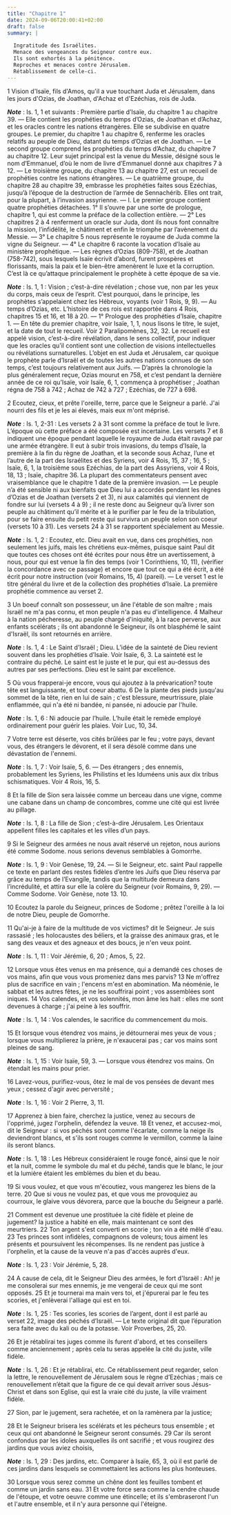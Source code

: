 ```yaml
---
title: "Chapitre 1"
date: 2024-09-06T20:00:41+02:00
draft: false
summary: |
  
  Ingratitude des Israélites.
  Menace des vengeances du Seigneur contre eux.
  Ils sont exhortés à la pénitence.
  Reproches et menaces contre Jérusalem.
  Rétablissement de celle-ci.
---
```



1 Vision d'Isaïe, fils d'Amos, qu'il a vue touchant Juda et Jérusalem, dans les jours d'Ozias, de Joathan, d'Achaz et d'Ezéchias, rois de Juda.

***Note*** :  Is. 1, 1 et suivants : Première partie d’Isaïe, du chapitre 1 au chapitre 39. ― Elle contient les prophéties du temps d’Ozias, de Joathan et d’Achaz, et les oracles contre les nations étrangères. Elle se subdivise en quatre groupes. Le premier, du chapitre 1 au chapitre 6, renferme les oracles relatifs au peuple de Dieu, datant du temps d’Ozias et de Joathan. ― Le second groupe comprend les prophéties du temps d’Achaz, du chapitre 7 au chapitre 12. Leur sujet principal est la venue du Messie, désigné sous le nom d’Emmanuel, d’où le nom de livre d’Emmanuel donné aux chapitres 7 à 12. ― Le troisième groupe, du chapitre 13 au chapitre 27, est un recueil de prophéties contre les nations étrangères. ― Le quatrième groupe, du chapitre 28 au chapitre 39, embrasse les prophéties faites sous Ezéchias, jusqu’à l’époque de la destruction de l’armée de Sennachérib. Elles ont trait, pour la plupart, à l’invasion assyrienne. ― I. Le premier groupe contient quatre prophéties détachées. 1° Il s’ouvre par une sorte de
prologue, chapitre 1, qui est comme la préface de la collection entière. ― 2° Les chapitres 2 à 4 renferment un oracle sur Juda, dont ils nous font connaître la mission, l’infidélité, le châtiment et enfin le triomphe par l’avènement du Messie. ― 3° Le chapitre 5 nous représente le royaume de Juda comme la vigne du Seigneur. ― 4° Le chapitre 6 raconte la vocation d’Isaïe au ministère prophétique. ― Les règnes d’Ozias (809-758), et de Joathan (758-742), sous lesquels Isaïe écrivit d’abord, furent prospères et florissants, mais la paix et le bien-être amenèrent le luxe et la corruption. C’est là ce qu’attaque principalement le prophète à cette époque de sa vie.

***Note*** :  Is. 1, 1 : Vision ; c’est-à-dire révélation ; chose vue, non par les yeux du corps, mais ceux de l’esprit. C’est pourquoi, dans le principe, les prophètes s’appelaient chez les Hébreux, voyants (voir 1 Rois, 9, 9). ― Au temps d’Ozias, etc. L’histoire de ces rois est rapportée dans 4 Rois, chapitres 15 et 16, et 18 à 20. ― 1° Prologue des prophéties d’Isaïe, chapitre 1. ― En tête du premier chapitre, voir Isaïe, 1, 1, nous lisons le titre, le sujet, et la date de tout le recueil. Voir 2 Paralipomènes, 32, 32. Le recueil est appelé vision, c’est-à-dire révélation, dans le sens collectif, pour indiquer que les oracles qu’il contient sont une collection de visions intellectuelles ou révélations surnaturelles. L’objet en est Juda et Jérusalem, car quoique le prophète parle d’Israël et de toutes les autres nations connues de son temps, c’est toujours relativement aux Juifs. ― D’après la chronologie la plus généralement reçue, Ozias mourut en 758, et c’est pendant la dernière année de ce roi qu’Isaïe, voir
Isaïe, 6, 1, commença à prophétiser ; Joathan régna de 758 à 742 ; Achaz de 742 à 727 ; Ezéchias, de 727 à 698.


2 Ecoutez, cieux, et prête l'oreille, terre, parce que le Seigneur a parlé. J'ai nourri des fils et je les ai élevés, mais eux m'ont méprisé.

***Note*** :  Is. 1, 2-31 : Les versets 2 à 31 sont comme la préface de tout le livre. L’époque où cette préface a été composée est incertaine. Les versets 7 et 8 indiquent une époque pendant laquelle le royaume de Juda était ravagé par une armée étrangère. Il eut à subir trois invasions, du temps d’Isaïe, la première à la fin du règne de Joathan, et la seconde sous Achaz, l’une et l’autre de la part des Israélites et des Syriens, voir 4 Rois, 15, 37 ; 16, 5 ; Isaïe, 6, 1, la troisième sous Ezéchias, de la part des Assyriens, voir 4 Rois, 18, 13 ; Isaïe, chapitre 36. La plupart des commentateurs pensent avec vraisemblance que le chapitre 1 date de la première invasion. ― Le peuple n’a été sensible ni aux bienfaits que Dieu lui a accordés pendant les règnes d’Ozias et de Joathan (versets 2 et 3), ni aux calamités qui viennent de fondre sur lui (versets 4 à 9) ; il ne reste donc au Seigneur qu’à livrer son peuple au châtiment qu’il mérite et à le purifier par le feu de la tribulation, pour se faire ensuite du petit
reste qui survivra un peuple selon son coeur (versets 10 à 31). Les versets 24 à 31 se rapportent spécialement au Messie.

***Note*** :  Is. 1, 2 : Ecoutez, etc. Dieu avait en vue, dans ces prophéties, non seulement les juifs, mais les chrétiens eux-mêmes, puisque saint Paul dit que toutes ces choses ont été écrites pour nous être un avertissement, à nous, pour qui est venue la fin des temps (voir 1 Corinthiens, 10, 11), (vérifier la concordance avec ce passage) et encore que tout ce qui a été écrit, a été écrit pour notre instruction (voir Romains, 15, 4) (pareil). ― Le verset 1 est le titre général du livre et de la collection des prophéties d’Isaïe. La première prophétie commence au verset 2.

3 Un boeuf connaît son possesseur, un âne l'étable de son maître ; mais Israël ne m'a pas connu, et mon peuple n'a pas eu d'intelligence. 4 Malheur à la nation pécheresse, au peuple chargé d'iniquité, à la race perverse, aux enfants scélérats ; ils ont abandonné le Seigneur, ils ont blasphémé le saint d'Israël, ils sont retournés en arrière.

***Note*** :  Is. 1, 4 : Le Saint d’Israël ; Dieu. L’idée de la sainteté de Dieu revient souvent dans les prophéties d’Isaïe. Voir Isaïe, 6, 3. La sainteté est le contraire du péché. Le saint est le juste et le pur, qui est au-dessus des autres par ses perfections. Dieu est le saint par excellence.


5 Où vous frapperai-je encore, vous qui ajoutez à la prévarication? toute tête est languissante, et tout coeur abattu. 6 De la plante des pieds jusqu'au sommet de la tête, rien en lui de sain ; c'est blessure, meurtrissure, plaie enflammée, qui n'a été ni bandée, ni pansée, ni adoucie par l'huile.

***Note*** :  Is. 1, 6 : Ni adoucie par l’huile. L’huile était le remède employé ordinairement pour guérir les plaies. Voir Luc, 10, 34.

7 Votre terre est déserte, vos cités brûlées par le feu ; votre pays, devant vous, des étrangers le dévorent, et il sera désolé comme dans une dévastation de l'ennemi.

***Note*** :  Is. 1, 7 : Voir Isaïe, 5, 6. ― Des étrangers ; des ennemis, probablement les Syriens, les Philistins et les Iduméens unis aux dix tribus schismatiques. Voir 4 Rois, 16, 5.

8 Et la fille de Sion sera laissée comme un berceau dans une vigne, comme une cabane dans un champ de concombres, comme une cité qui est livrée au pillage.

***Note*** :  Is. 1, 8 : La fille de Sion ; c’est-à-dire Jérusalem. Les Orientaux appellent filles les capitales et les villes d’un pays.


9 Si le Seigneur des armées ne nous avait réservé un rejeton, nous aurions été comme Sodome. nous serions devenus semblables à Gomorrhe.

***Note*** :  Is. 1, 9 : Voir Genèse, 19, 24. ― Si le Seigneur, etc. saint Paul rappelle ce texte en parlant des restes fidèles d’entre les Juifs que Dieu réserva par grâce au temps de l’Evangile, tandis que la multitude demeura dans l’incrédulité, et attira sur elle la colère du Seigneur (voir Romains, 9, 29). ― Comme Sodome. Voir Genèse, note 13. 10.

10 Ecoutez la parole du Seigneur, princes de Sodome ; prêtez l'oreille à la loi de notre Dieu, peuple de Gomorrhe.


11 Qu'ai-je à faire de la multitude de vos victimes? dit le Seigneur. Je suis rassasié ; les holocaustes des béliers, et la graisse des animaux gras, et le sang des veaux et des agneaux et des boucs, je n'en veux point.

***Note*** :  Is. 1, 11 : Voir Jérémie, 6, 20 ; Amos, 5, 22.

12 Lorsque vous êtes venus en ma présence, qui a demandé ces choses de vos mains, afin que vous vous promeniez dans mes parvis? 13 Ne m'offrez plus de sacrifice en vain ; l'encens m'est en abomination. Ma néoménie, le sabbat et les autres fêtes, je ne les souffrirai point ; vos assemblées sont iniques. 14 Vos calendes, et vos solennités, mon âme les hait : elles me sont devenues à charge ; j'ai peine à les souffrir.

***Note*** :  Is. 1, 14 : Vos calendes, le sacrifice du commencement du mois.

15 Et lorsque vous étendrez vos mains, je détournerai mes yeux de vous ; lorsque vous multiplierez la prière, je n'exaucerai pas ; car vos mains sont pleines de sang.

***Note*** :  Is. 1, 15 : Voir Isaïe, 59, 3. ― Lorsque vous étendrez vos mains. On étendait les mains pour prier.


16 Lavez-vous, purifiez-vous, ôtez le mal de vos pensées de devant mes yeux ; cessez d'agir avec perversité ;

***Note*** :  Is. 1, 16 : Voir 2 Pierre, 3, 11.

17 Apprenez à bien faire, cherchez la justice, venez au secours de l'opprimé, jugez l'orphelin, défendez la veuve. 18 Et venez, et accusez-moi, dit le Seigneur : si vos péchés sont comme l'écarlate, comme la neige ils deviendront blancs, et s'ils sont rouges comme le vermillon, comme la laine ils seront blancs.

***Note*** :  Is. 1, 18 : Les Hébreux considéraient le rouge foncé, ainsi que le noir et la nuit, comme le symbole du mal et du péché, tandis que le blanc, le jour et la lumière étaient les emblèmes du bien et du beau.

19 Si vous voulez, et que vous m'écoutiez, vous mangerez les biens de la terre. 20 Que si vous ne voulez pas, et que vous me provoquiez au courroux, le glaive vous dévorera, parce que la bouche du Seigneur a parlé.


21 Comment est devenue une prostituée la cité fidèle et pleine de jugement? la justice a habité en elle, mais maintenant ce sont des meurtriers. 22 Ton argent s'est converti en scorie ; ton vin a été mêlé d'eau. 23 Tes princes sont infidèles, compagnons de voleurs; tous aiment les présents et poursuivent les récompenses. Ils ne rendent pas justice à l'orphelin, et la cause de la veuve n'a pas d'accès auprès d'eux.

***Note*** :  Is. 1, 23 : Voir Jérémie, 5, 28.


24 A cause de cela, dit le Seigneur Dieu des armées, le fort d'Israël : Ah! je me consolerai sur mes ennemis, je me vengerai de ceux qui me sont opposés. 25 Et je tournerai ma main vers toi, et j'épurerai par le feu tes scories, et j'enlèverai l'alliage qui est en toi.

***Note*** :  Is. 1, 25 : Tes scories, les scories de l’argent, dont il est parlé au verset 22, image des péchés d’Israël. ― Le texte original dit que l’épuration sera faite avec du kali ou de la potasse. Voir Proverbes, 25, 20.

26 Et je rétablirai tes juges comme ils furent d'abord, et tes conseillers comme anciennement ; après cela tu seras appelée la cité du juste, ville fidèle.

***Note*** :  Is. 1, 26 : Et je rétablirai, etc. Ce rétablissement peut regarder, selon la lettre, le renouvellement de Jérusalem sous le règne d’Ezéchias ; mais ce renouvellement n’était que la figure de ce qui devait arriver sous Jésus-Christ et dans son Eglise, qui est la vraie cité du juste, la ville vraiment fidèle.

27 Sion, par le jugement, sera rachetée, et on la ramènera par la justice;


28 Et le Seigneur brisera les scélérats et les pécheurs tous ensemble ; et ceux qui ont abandonné le Seigneur seront consumés. 29 Car ils seront confondus par les idoles auxquelles ils ont sacrifié ; et vous rougirez des jardins que vous aviez choisis,

***Note*** :  Is. 1, 29 : Des jardins, etc. Comparer à Isaïe, 65, 3, où il est parlé de ces jardins dans lesquels se commettaient les actions les plus honteuses.

30 Lorsque vous serez comme un chêne dont les feuilles tombent et comme un jardin sans eau. 31 Et votre force sera comme la cendre chaude de l'étoupe, et votre oeuvre comme une étincelle; et ils s'embraseront l'un et l'autre ensemble, et il n'y aura personne qui l'éteigne.

